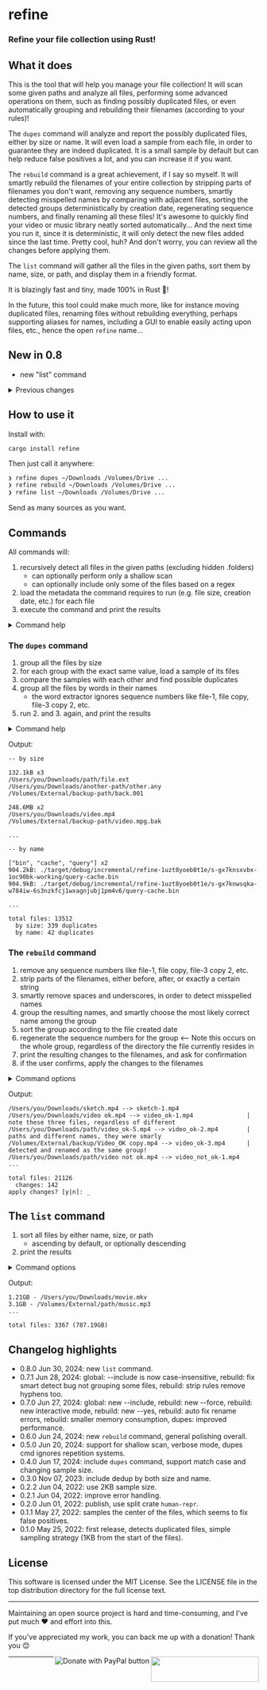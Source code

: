 # refine

### Refine your file collection using Rust!

## What it does

This is the tool that will help you manage your file collection! It will scan some given paths and analyze all files, performing some advanced operations on them, such as finding possibly duplicated files, or even automatically grouping and rebuilding their filenames (according to your rules)!

The `dupes` command will analyze and report the possibly duplicated files, either by size or name. It will even load a sample from each file, in order to guarantee they are indeed duplicated. It is a small sample by default but can help reduce false positives a lot, and you can increase it if you want.

The `rebuild` command is a great achievement, if I say so myself. It will smartly rebuild the filenames of your entire collection by stripping parts of filenames you don't want, removing any sequence numbers, smartly detecting misspelled names by comparing with adjacent files, sorting the detected groups deterministically by creation date, regenerating sequence numbers, and finally renaming all these files! It's awesome to quickly find your video or music library neatly sorted automatically... And the next time you run it, since it is deterministic, it will only detect the new files added since the last time. Pretty cool, huh? And don't worry, you can review all the changes before applying them.

The `list` command will gather all the files in the given paths, sort them by name, size, or path, and display them in a friendly format.

It is blazingly fast and tiny, made 100% in Rust 🦀!

In the future, this tool could make much more, like for instance moving duplicated files, renaming files without rebuilding everything, perhaps supporting aliases for names, including a GUI to enable easily acting upon files, etc., hence the open `refine` name...

## New in 0.8

- new "list" command

<details><summary>Previous changes</summary>

## New in 0.7

- global: new --include option to filter input files
- rebuild: new --force option to easily rename new files
- rebuild: new interactive mode by default, making --dry_run obsolete (removed), with new --yes option to bypass it (good for automation)
- rebuild: auto fix renaming errors
- dupes: faster performance by ignoring groups with 1 file (thus avoiding loading samples)
- rebuild: smaller memory consumption by caching file extensions

</details>

## How to use it

Install with:

```
cargo install refine
```

Then just call it anywhere:

```bash
❯ refine dupes ~/Downloads /Volumes/Drive ...
❯ refine rebuild ~/Downloads /Volumes/Drive ...
❯ refine list ~/Downloads /Volumes/Drive ...
```

Send as many sources as you want.

## Commands

All commands will:

1. recursively detect all files in the given paths (excluding hidden .folders)
    - can optionally perform only a shallow scan
    - can optionally include only some of the files based on a regex
2. load the metadata the command requires to run (e.g. file size, creation date, etc.) for each file
3. execute the command and print the results

<details><summary>Command help</summary>

```
Refine your file collection using Rust!

Usage: refine [OPTIONS] [PATHS]... <COMMAND>

Commands:
  dupes    Find possibly duplicated files by both size and filename
  rebuild  Rebuild the filenames of collections of files intelligently
  list     List files from the given paths
  help     Print this message or the help of the given subcommand(s)

Options:
  -h, --help     Print help
  -V, --version  Print version

Global:
  -i, --include <REGEX>  Include only some files; tested against filename+extension, case-insensitive
      --shallow          Do not recurse into subdirectories
  [PATHS]...         Paths to scan

For more information, see https://github.com/rsalmei/refine
```

</details>

### The `dupes` command

1. group all the files by size
2. for each group with the exact same value, load a sample of its files
3. compare the samples with each other and find possible duplicates
4. group all the files by words in their names
    - the word extractor ignores sequence numbers like file-1, file copy, file-3 copy 2, etc.
5. run 2. and 3. again, and print the results

<details><summary>Command help</summary>

```
Find possibly duplicated files by both size and filename

Usage: refine dupes [OPTIONS] [PATHS]...

Options:
  -s, --sample <BYTES>  Sample size in bytes (0 to disable) [default: 2048]
  -c, --case            Case-sensitive file name comparison
  -h, --help            Print help

Global:
  -i, --include <REGEX>  Include only some files; tested against filename+extension, case-insensitive
      --shallow          Do not recurse into subdirectories
  [PATHS]...         Paths to scan
```

</details>

Output:

```
-- by size

132.1kB x3
/Users/you/Downloads/path/file.ext
/Users/you/Downloads/another-path/other.any
/Volumes/External/backup-path/back.001

248.6MB x2
/Users/you/Downloads/video.mp4
/Volumes/External/backup-path/video.mpg.bak

...

-- by name

["bin", "cache", "query"] x2
904.2kB: ./target/debug/incremental/refine-1uzt8yoeb0t1e/s-gx7knsxvbx-1oc90bk-working/query-cache.bin
904.9kB: ./target/debug/incremental/refine-1uzt8yoeb0t1e/s-gx7knwsqka-w784iw-6s3nzkfcj1wxagnjubj1pm4v6/query-cache.bin

...

total files: 13512
  by size: 339 duplicates
  by name: 42 duplicates
```

### The `rebuild` command

1. remove any sequence numbers like file-1, file copy, file-3 copy 2, etc.
2. strip parts of the filenames, either before, after, or exactly a certain string
3. smartly remove spaces and underscores, in order to detect misspelled names
4. group the resulting names, and smartly choose the most likely correct name among the group
5. sort the group according to the file created date
6. regenerate the sequence numbers for the group <-- Note this occurs on the whole group, regardless of the directory the file currently resides in
7. print the resulting changes to the filenames, and ask for confirmation
8. if the user confirms, apply the changes to the filenames

<details><summary>Command options</summary>

```
Rebuild the filenames of collections of files intelligently

Usage: refine rebuild [OPTIONS] [PATHS]...

Options:
  -b, --strip-before <STR|REGEX>  Remove from the start of the filename to this str; blanks are automatically removed
  -a, --strip-after <STR|REGEX>   Remove from this str to the end of the filename; blanks are automatically removed
  -e, --strip-exact <STR|REGEX>   Remove all occurrences of this str in the filename; blanks are automatically removed
  -s, --no-smart-detect           Detect and fix similar filenames (e.g. "foo bar.mp4" and "foo__bar.mp4")
  -f, --force <STR>               Easily set filenames for new files. BEWARE: use only on already organized collections
  -y, --yes                       Skip the confirmation prompt, useful for automation
  -h, --help                      Print help

Global:
  -i, --include <REGEX>  Include only some files; tested against filename+extension, case-insensitive
      --shallow          Do not recurse into subdirectories
  [PATHS]...         Paths to scan
```

</details>

Output:

```
/Users/you/Downloads/sketch.mp4 --> sketch-1.mp4
/Users/you/Downloads/video ok.mp4 --> video_ok-1.mp4               | note these three files, regardless of different
/Users/you/Downloads/path/video_ok-5.mp4 --> video_ok-2.mp4        | paths and different names, they were smarly
/Volumes/External/backup/Video_OK copy.mp4 --> video_ok-3.mp4      | detected and renamed as the same group!
/Users/you/Downloads/path/video not ok.mp4 --> video_not_ok-1.mp4
...

total files: 21126
  changes: 142
apply changes? [y|n]: _
```

## The `list` command

1. sort all files by either name, size, or path
    - ascending by default, or optionally descending
2. print the results

<details><summary>Command options</summary>

```
List files from the given paths

Usage: refine list [OPTIONS] [PATHS]...

Options:
  -b, --by <BY>  [default: name] [possible values: name, size, path]
  -d, --desc
  -h, --help     Print help

Global:
  -i, --include <REGEX>  Include only some files; tested against filename+extension, case-insensitive
      --shallow          Do not recurse into subdirectories
  [PATHS]...         Paths to scan
```

</details>

Output:

```
1.21GB - /Users/you/Downloads/movie.mkv
3.1GB - /Volumes/External/path/music.mp3
...

total files: 3367 (787.19GB)
```

## Changelog highlights

- 0.8.0 Jun 30, 2024: new `list` command.
- 0.7.1 Jun 28, 2024: global: --include is now case-insensitive, rebuild: fix smart detect bug not grouping some files, rebuild: strip rules remove hyphens too.
- 0.7.0 Jun 27, 2024: global: new --include, rebuild: new --force, rebuild: new interactive mode, rebuild: new --yes, rebuild: auto fix rename errors, rebuild: smaller memory consumption, dupes: improved performance.
- 0.6.0 Jun 24, 2024: new `rebuild` command, general polishing overall.
- 0.5.0 Jun 20, 2024: support for shallow scan, verbose mode, dupes cmd ignores repetition systems.
- 0.4.0 Jun 17, 2024: include `dupes` command, support match case and changing sample size.
- 0.3.0 Nov 07, 2023: include dedup by both size and name.
- 0.2.2 Jun 04, 2022: use 2KB sample size.
- 0.2.1 Jun 04, 2022: improve error handling.
- 0.2.0 Jun 01, 2022: publish, use split crate `human-repr`.
- 0.1.1 May 27, 2022: samples the center of the files, which seems to fix false positives.
- 0.1.0 May 25, 2022: first release, detects duplicated files, simple sampling strategy (1KB from
  the start of the files).

## License

This software is licensed under the MIT License. See the LICENSE file in the top distribution
directory for the full license text.


---
Maintaining an open source project is hard and time-consuming, and I've put much ❤️ and effort into
this.

If you've appreciated my work, you can back me up with a donation! Thank you 😊

[<img align="right" src="https://cdn.buymeacoffee.com/buttons/default-orange.png" width="217px" height="51x">](https://www.buymeacoffee.com/rsalmei)
[<img align="right" alt="Donate with PayPal button" src="https://www.paypalobjects.com/en_US/i/btn/btn_donate_LG.gif">](https://www.paypal.com/donate?business=6SWSHEB5ZNS5N&no_recurring=0&item_name=I%27m+the+author+of+alive-progress%2C+clearly+and+about-time.+Thank+you+for+appreciating+my+work%21&currency_code=USD)

---

